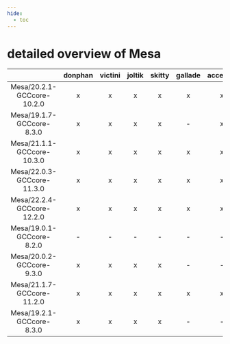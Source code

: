 ```yaml
---
hide:
  - toc
---
```


detailed overview of Mesa
=========================

| |donphan|victini|joltik|skitty|gallade|accelgor|swalot|doduo|
| :---: | :---: | :---: | :---: | :---: | :---: | :---: | :---: | :---: |
|Mesa/20.2.1-GCCcore-10.2.0|x|x|x|x|x|x|x|x|
|Mesa/19.1.7-GCCcore-8.3.0|x|x|x|x|-|x|x|x|
|Mesa/21.1.1-GCCcore-10.3.0|x|x|x|x|x|x|x|x|
|Mesa/22.0.3-GCCcore-11.3.0|x|x|x|x|x|x|x|x|
|Mesa/22.2.4-GCCcore-12.2.0|x|x|x|x|x|x|x|x|
|Mesa/19.0.1-GCCcore-8.2.0|-|-|-|-|-|-|x|x|
|Mesa/20.0.2-GCCcore-9.3.0|x|x|x|x|-|-|x|x|
|Mesa/21.1.7-GCCcore-11.2.0|x|x|x|x|x|x|x|x|
|Mesa/19.2.1-GCCcore-8.3.0|x|x|x|x|-|-|-|x|
